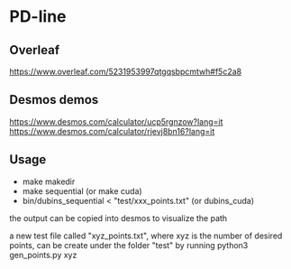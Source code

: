 # PD-line

## Overleaf
https://www.overleaf.com/5231953997qtgqsbpcmtwh#f5c2a8

## Desmos demos
https://www.desmos.com/calculator/ucp5rgnzow?lang=it <br>
https://www.desmos.com/calculator/rjevj8bn16?lang=it

## Usage
- make makedir
- make sequential (or make cuda)
- bin/dubins_sequential < "test/xxx_points.txt" (or dubins_cuda)

the output can be copied into desmos to visualize the path

a new test file called "xyz_points.txt", where xyz is the number of desired points, can be create under the folder "test" by running
python3 gen_points.py xyz
